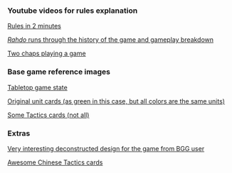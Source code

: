 ### Youtube videos for rules explanation

[Rules in 2 minutes](https://www.youtube.com/watch?v=hfX4daUghu0)

[_Rahdo_ runs through the history of the game and gameplay breakdown](https://www.youtube.com/watch?v=JpkeV_5jp1Y)

[Two chaps playing a game](https://www.youtube.com/watch?v=bynEZp1A3MQ)

### Base game reference images

[Tabletop game state](https://cf.geekdo-images.com/w79F9jXGdzhFPSA2JdB2ng__imagepage/img/t_yeXcSNCBM754Y0QWvJx8Q8crk=/fit-in/900x600/filters:no_upscale():strip_icc()/pic839646.jpg)

[Original unit cards (as green in this case, but all colors are the same units)](https://cf.geekdo-images.com/rz_XeydNZvtY6y8vuCnZLA__imagepage/img/kjlLgvQz7Y2aCPMaoi4y1OaDR8Y=/fit-in/900x600/filters:no_upscale():strip_icc()/pic100485.jpg)

[Some Tactics cards (not all)](https://cf.geekdo-images.com/9u-yCNCBqL2GdrC8XxHJsg__imagepage/img/yFhr85GgCQw_jXfomQEaaxzk-0Q=/fit-in/900x600/filters:no_upscale():strip_icc()/pic100487.jpg)

### Extras

[Very interesting deconstructed design for the game from BGG user](https://cf.geekdo-images.com/lEBtA-8btVRkkjmZJqEIwg__imagepage/img/pxfB_-lnoxobQslGRqn9XOqF3AI=/fit-in/900x600/filters:no_upscale():strip_icc()/pic499042.jpg)

[Awesome Chinese Tactics cards](https://cf.geekdo-images.com/sbcumUzmUhyhitxz6ZuVdw__imagepage/img/nBcTDchREHgOEFUKfGKzu8pwZ8c=/fit-in/900x600/filters:no_upscale():strip_icc()/pic1021768.jpg)

